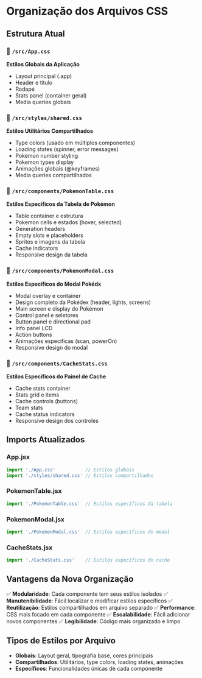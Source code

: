# Organização dos Arquivos CSS

## Estrutura Atual

### 📁 `/src/App.css`
**Estilos Globais da Aplicação**
- Layout principal (.app)
- Header e título
- Rodapé
- Stats panel (container geral)
- Media queries globais

### 📁 `/src/styles/shared.css`
**Estilos Utilitários Compartilhados**
- Type colors (usado em múltiplos componentes)
- Loading states (spinner, error messages)
- Pokemon number styling
- Pokemon types display
- Animações globais (@keyframes)
- Media queries compartilhados

### 📁 `/src/components/PokemonTable.css`
**Estilos Específicos da Tabela de Pokémon**
- Table container e estrutura
- Pokemon cells e estados (hover, selected)
- Generation headers
- Empty slots e placeholders
- Sprites e imagens da tabela
- Cache indicators
- Responsive design da tabela

### 📁 `/src/components/PokemonModal.css`
**Estilos Específicos do Modal Pokédx**
- Modal overlay e container
- Design completo da Pokédex (header, lights, screens)
- Main screen e display do Pokémon
- Control panel e seletores
- Button panel e directional pad
- Info panel LCD
- Action buttons
- Animações específicas (scan, powerOn)
- Responsive design do modal

### 📁 `/src/components/CacheStats.css`
**Estilos Específicos do Painel de Cache**
- Cache stats container
- Stats grid e items
- Cache controls (buttons)
- Team stats
- Cache status indicators
- Responsive design dos controles

## Imports Atualizados

### App.jsx
```jsx
import './App.css'           // Estilos globais
import './styles/shared.css' // Estilos compartilhados
```

### PokemonTable.jsx
```jsx
import './PokemonTable.css'  // Estilos específicos da tabela
```

### PokemonModal.jsx
```jsx
import './PokemonModal.css'  // Estilos específicos do modal
```

### CacheStats.jsx
```jsx
import './CacheStats.css'    // Estilos específicos do cache
```

## Vantagens da Nova Organização

✅ **Modularidade**: Cada componente tem seus estilos isolados
✅ **Manutenibilidade**: Fácil localizar e modificar estilos específicos
✅ **Reutilização**: Estilos compartilhados em arquivo separado
✅ **Performance**: CSS mais focado em cada componente
✅ **Escalabilidade**: Fácil adicionar novos componentes
✅ **Legibilidade**: Código mais organizado e limpo

## Tipos de Estilos por Arquivo

- **Globais**: Layout geral, tipografia base, cores principais
- **Compartilhados**: Utilitários, type colors, loading states, animações
- **Específicos**: Funcionalidades únicas de cada componente
